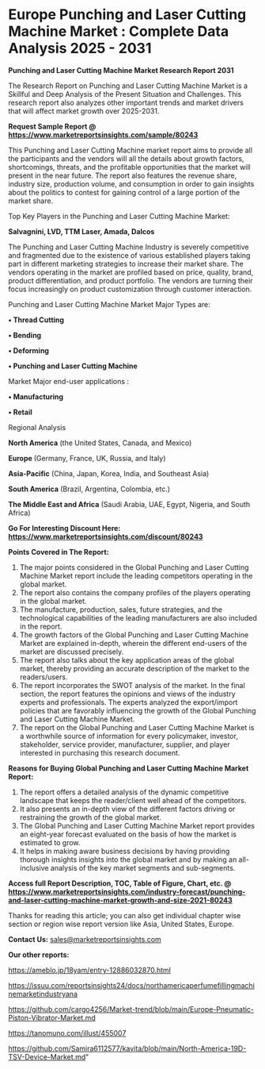 # Europe Punching and Laser Cutting Machine Market : Complete Data Analysis 2025 - 2031

<strong>Punching and Laser Cutting Machine Market Research Report 2031</strong>

The Research Report on Punching and Laser Cutting Machine Market is a Skillful and Deep Analysis of the Present Situation and Challenges. This research report also analyzes other important trends and market drivers that will affect market growth over 2025-2031.

<strong>Request Sample Report @ <a href=https://www.marketreportsinsights.com/sample/80243>https://www.marketreportsinsights.com/sample/80243</a></strong>

This Punching and Laser Cutting Machine market report aims to provide all the participants and the vendors will all the details about growth factors, shortcomings, threats, and the profitable opportunities that the market will present in the near future. The report also features the revenue share, industry size, production volume, and consumption in order to gain insights about the politics to contest for gaining control of a large portion of the market share.

Top Key Players in the Punching and Laser Cutting Machine Market:

<strong>Salvagnini, LVD, TTM Laser, Amada, Dalcos</strong>

The Punching and Laser Cutting Machine Industry is severely competitive and fragmented due to the existence of various established players taking part in different marketing strategies to increase their market share. The vendors operating in the market are profiled based on price, quality, brand, product differentiation, and product portfolio. The vendors are turning their focus increasingly on product customization through customer interaction.

Punching and Laser Cutting Machine Market Major Types are:

<strong>• Thread Cutting

• Bending

• Deforming

• Punching and Laser Cutting Machine</strong>

Market Major end-user applications :

<strong>• Manufacturing

• Retail</strong>

Regional Analysis

</u><strong><b>North America</b></strong> (the United States, Canada, and Mexico)

<strong><b>Europe </b></strong>(Germany, France, UK, Russia, and Italy)

<strong><b>Asia-Pacific</b></strong> (China, Japan, Korea, India, and Southeast Asia)

<strong><b>South America</b></strong> (Brazil, Argentina, Colombia, etc.)

<strong><b>The Middle East and Africa</b></strong> (Saudi Arabia, UAE, Egypt, Nigeria, and South Africa)

<strong>Go For Interesting Discount Here: <a href=https://www.marketreportsinsights.com/discount/80243>https://www.marketreportsinsights.com/discount/80243</a></strong>

<strong>Points Covered in The Report:</strong>
<ol>
  <li>The major points considered in the Global Punching and Laser Cutting Machine Market report include the leading competitors operating in the global market.</li>
  <li>The report also contains the company profiles of the players operating in the global market.</li>
  <li>The manufacture, production, sales, future strategies, and the technological capabilities of the leading manufacturers are also included in the report.</li>
  <li>The growth factors of the Global Punching and Laser Cutting Machine Market are explained in-depth, wherein the different end-users of the market are discussed precisely.</li>
  <li>The report also talks about the key application areas of the global market, thereby providing an accurate description of the market to the readers/users.</li>
  <li>The report incorporates the SWOT analysis of the market. In the final section, the report features the opinions and views of the industry experts and professionals. The experts analyzed the export/import policies that are favorably influencing the growth of the Global Punching and Laser Cutting Machine Market.</li>
  <li>The report on the Global Punching and Laser Cutting Machine Market is a worthwhile source of information for every policymaker, investor, stakeholder, service provider, manufacturer, supplier, and player interested in purchasing this research document.</li>
</ol>
<strong>Reasons for Buying Global Punching and Laser Cutting Machine Market Report:</strong>

<ol>
  <li>The report offers a detailed analysis of the dynamic competitive landscape that keeps the reader/client well ahead of the competitors.</li>
  <li>It also presents an in-depth view of the different factors driving or restraining the growth of the global market.</li>
  <li>The Global Punching and Laser Cutting Machine Market report provides an eight-year forecast evaluated on the basis of how the market is estimated to grow.</li>
  <li>It helps in making aware business decisions by having providing thorough insights insights into the global market and by making an all-inclusive analysis of the key market segments and sub-segments.</li>
</ol>
<strong>Access full Report Description, TOC, Table of Figure, Chart, etc. @ <a href=https://www.marketreportsinsights.com/industry-forecast/punching-and-laser-cutting-machine-market-growth-and-size-2021-80243>https://www.marketreportsinsights.com/industry-forecast/punching-and-laser-cutting-machine-market-growth-and-size-2021-80243</a></strong>


Thanks for reading this article; you can also get individual chapter wise section or region wise report version like Asia, United States, Europe.

<strong>Contact Us:</strong>
sales@marketreportsinsights.com

<strong>Our other reports:</strong>

<a href=https://ameblo.jp/18yam/entry-12886032870.html>https://ameblo.jp/18yam/entry-12886032870.html</a>

<a href=https://issuu.com/reportsinsights24/docs/northamericaperfumefillingmachinemarketindustryana>https://issuu.com/reportsinsights24/docs/northamericaperfumefillingmachinemarketindustryana</a>

<a href=https://github.com/cargo4256/Market-trend/blob/main/Europe-Pneumatic-Piston-Vibrator-Market.md>https://github.com/cargo4256/Market-trend/blob/main/Europe-Pneumatic-Piston-Vibrator-Market.md</a>

<a href=https://tanomuno.com/illust/455007>https://tanomuno.com/illust/455007</a>

<a href=https://github.com/Samira6112577/kavita/blob/main/North-America-19D-TSV-Device-Market.md>https://github.com/Samira6112577/kavita/blob/main/North-America-19D-TSV-Device-Market.md</a>"
